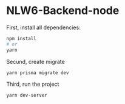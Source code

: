 # NLW6-Backend-node

First, install all dependencies:

```bash
npm install
# or
yarn
```

Secund, create migrate

```bash
yarn prisma migrate dev
```

Third, run the project

```bash
yarn dev-server
```
